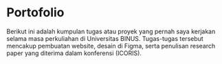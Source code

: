 # Portofolio

Berikut ini adalah kumpulan tugas atau proyek yang pernah saya kerjakan selama masa perkuliahan di Universitas BINUS. Tugas-tugas tersebut mencakup pembuatan website, desain di Figma, serta penulisan research paper yang diterima dalam konferensi (ICORIS).

